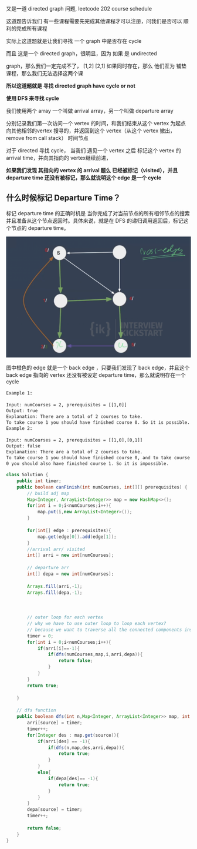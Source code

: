 又是一道 directed graph 问题, leetcode 202 course schedule

这道题告诉我们 有一些课程需要先完成其他课程才可以注册，问我们是否可以 顺利的完成所有课程

实际上这道题就是让我们寻找 一个 graph 中是否存在 cycle

而且 这是一个 directed graph，很明显，因为 如果 是 undirected

graph，那么我们一定完成不了， [1,2]  [2,1] 如果同时存在，那么 他们互为 铺垫课程，那么我们无法选择这两个课
 
**所以这道题就是 寻找 directed graph have cycle or not**

**使用 DFS 来寻找 cycle**

我们使用两个 array 一个叫做 arrival array，另一个叫做 departure array

分别记录我们第一次访问一个 vertex 的时间，和我们结束从这个 vertex 为起点向其他相邻的vertex 搜寻的，并返回到这个 vertex（从这个 vertex 撤出，remove from call stack） 时间节点

对于 directed 寻找 cycle， 当我们 遇见一个 vertex 之后 标记这个 vertex 的 arrival time，并向其指向的 vertex继续前进，

**如果我们发现 其指向的 vertex 的 arrival 题么 已经被标记（visited），并且 departure time 还没有被标记，那么就说明这个 edge 是一个 cycle**

## 什么时候标记 Departure Time？

标记 departure time 的正确时机是 当你完成了对当前节点的所有相邻节点的搜索并且准备从这个节点返回时。具体来说，就是在 DFS 的递归调用返回后，标记这个节点的 departure time。

![image](https://github.com/lizy331/Interview-kickstart/blob/main/src/img/Screenshot%202023-04-02%20at%206.55.20%20PM.png)

图中橙色的 edge 就是一个 back edge ，只要我们发现了 back edge，并且这个 back edge 指向的 vertex 还没有被设定 departure time，那么就说明存在一个 cycle


```text
Example 1:

Input: numCourses = 2, prerequisites = [[1,0]]
Output: true
Explanation: There are a total of 2 courses to take. 
To take course 1 you should have finished course 0. So it is possible.
Example 2:

Input: numCourses = 2, prerequisites = [[1,0],[0,1]]
Output: false
Explanation: There are a total of 2 courses to take. 
To take course 1 you should have finished course 0, and to take course 0 you should also have finished course 1. So it is impossible.
```

```java
class Solution {
    public int timer;
    public boolean canFinish(int numCourses, int[][] prerequisites) {
        // build adj map
        Map<Integer, ArrayList<Integer>> map = new HashMap<>();
        for(int i = 0;i<numCourses;i++){
            map.put(i,new ArrayList<Integer>());
        }

        for(int[] edge : prerequisites){
            map.get(edge[0]).add(edge[1]);
        }
        //arrival arr/ visited 
        int[] arri = new int[numCourses];

        // departure arr
        int[] depa = new int[numCourses];

        Arrays.fill(arri,-1);
        Arrays.fill(depa,-1);



        // outer loop for each vertex
        // why we have to use outer loop to loop each vertex?
        // because we want to traverse all the connected components inside the graph
        timer = 0;
        for(int i = 0;i<numCourses;i++){
            if(arri[i]==-1){
                if(dfs(numCourses,map,i,arri,depa)){
                    return false;
                }
            }
        }
        return true;

    }

    // dfs function
    public boolean dfs(int n,Map<Integer, ArrayList<Integer>> map, int source, int[] arri, int[] depa ){
        arri[source] = timer;
        timer++;
        for(Integer des : map.get(source)){
            if(arri[des] == -1){
                if(dfs(n,map,des,arri,depa)){
                    return true;
                }
            }
            else{
                if(depa[des]== -1){
                    return true;
                }
            }
        }
        depa[source] = timer;
        timer++;

        return false;
    }
}


```
